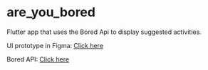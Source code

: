 # are_you_bored

Flutter app that uses the Bored Api to display suggested activities.

UI prototype in Figma: [Click here](https://www.figma.com/file/Vm0hZbe8Lbo2arGtHGsbTO/Are-you-bored%3F---Flutter-App?node-id=0%3A1&t=4k2t5dwH0O3LZ04d-1)

Bored API: [Click here](https://www.boredapi.com/)


